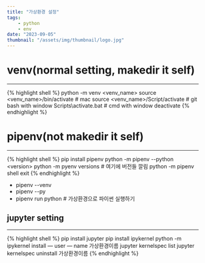 ```yaml
---
title: "가상환경 설정"
tags:
    - python
    - env
date: "2023-09-05"
thumbnail: "/assets/img/thumbnail/logo.jpg"
---
```


# venv(normal setting, makedir it self)
---
{% highlight shell %}
python -m venv \<venv_name\>
source \<venv_name\>/bin/activate # mac
source \<venv_name\>/Script/activate # git bash with window
Scripts\activate.bat # cmd with window
deactivate
{% endhighlight %}

# pipenv(not makedir it self)
---
{% highlight shell %}
pip install pipenv
python -m pipenv --python \<version\>
python -m pyenv versions # 여기에 버전들 깔림
python -m pipenv shell
exit
{% endhighlight %}

* pipenv --venv  
* pipenv --py  
* pipenv run python # 가상환경으로 파이썬 실행하기  

## jupyter setting
---
{% highlight shell %}
pip install jupyter
pip install ipykernel
python -m ipykernel install — user — name 가상환경이름
jupyter kernelspec list
jupyter kernelspec uninstall 가상환경이름
{% endhighlight %}